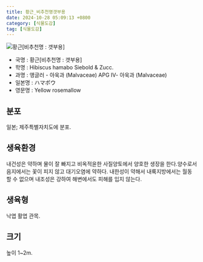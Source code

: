 ```yaml
---
title: 황근_비추천명갯부용
date: 2024-10-28 05:09:13 +0800
category: [식물도감]
tag: [식물도감]
---
```




![황근[비추천명 : 갯부용]](/fileUpload/plants/basic/Malvaceae/Hibiscus/12114/1_th2.JPG)
- 국명 : 황근[비추천명 : 갯부용]
- 학명 : Hibiscus hamabo Siebold & Zucc.
- 과명 : 앵글러 - 아욱과 (Malvaceae) APG Ⅳ- 아욱과 (Malvaceae)
- 일본명 : ハマポウ
- 영문명 : Yellow rosemallow


## 분포
일본; 제주특별자치도에 분포. 
## 생육환경
내건성은 약하며 물이 잘 빠지고 비옥적윤한 사질양토에서 양호한 생장을 한다.양수로서 음지에서는 꽃이 피지 않고 대기오염에 약하다. 내한성이 약해서 내륙지방에서는 월동 할 수 없으며 내조성은 강하여 해변에서도 피해를 입지 않는다.
## 생육형
낙엽 활엽 관목.
## 크기
높이 1~2m.
## 잎
잎은 어긋나기하며 편원형 또는 도란상 원형이고 길이와 폭이 각 3 ~ 6cm × 3 ~ 7cm로 급한 예두이며 원저 또는 아심장저이고, 표면에 약간의 털이 있고 가장자리에 둔한톱니가 있으며, 뒷면에 회백색 밀모가 있다.
## 꽃
꽃은 6 ~ 8월에 개화하고 지름 5cm로 연한 황색이며, 중심부의 중앙이 암적색이고 꽃대는 황회색이며 별모양털이 밀생한다.  종모양꽃부리이고, 많은 수술이 합쳐진 한몸수술이다.
## 열매
열매는 삭과로 달걀모양이며 길이 2cm로 황갈색 별모양털이 밀생하며, 종자는 콩팥형으로 암적색이고 10 ~ 11월에 성숙한다.
## 줄기
나무껍질은 녹회색이고 일년생가지에는 회색의 별모양털이 밀생한다. 일년생가지는 모두 황색이며 황회색의 털로 덮여 있다.
## 수피
나무껍질은 녹회색이고 일년생가지는 황색이다.
## 번식방법
번식은 10월에 종자를 채취하여 노천매장하였다가 이듬해 봄에 파종하거나 꺾꽂이한다.▶과피가 열리기 직전 종자가 약간 미숙하였을 때 채취하여 직파하거나 5-7℃의 서늘한 곳에 저장하였다가 봄에 파종한다. 삭과가 완전히 열렸을 때 채취한 종자는 너무 건조하여 발아하는데 2-3년이 걸린다.
## 재배특성
생장은 빠르다.
## 보호방안
제주특별자치도 해안가가 주 분포지역으로 20곳 이상의 자생지가 있으며, 개체수도 풍부하다. 자생지 확인 및 유전자원의 현지내외 보전.
## 유사종
▶무궁화(H. syriacus): 국내 자생지는 확실치 않음. 수고 3m, 7-9월에 개화, 꽃폭 6-12cm, 순백색, 단심(丹心), 분황단심, 홍단심, 복색(覆色), 반겹꽃, 겹꽃 등 병이가 많다. 우리나라의 나라꽃.
## 특징
지제부로부터 많은 줄기가 올라와 포기를 형성한다.






본 데이터에 대한 모든 저작권리는 국립수목원 또는 원저작자에게 있습니다.
